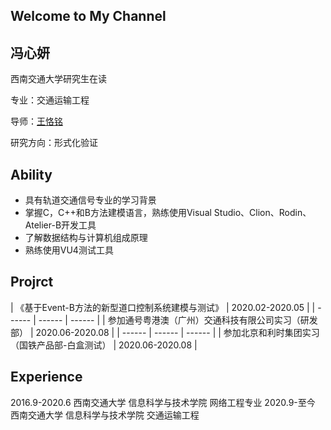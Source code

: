 ## Welcome to My Channel
## 冯心妍

西南交通大学研究生在读

专业：交通运输工程

导师：[王恪铭](https://faculty.swjtu.edu.cn/KeMing_Wang/zh_CN/index.htm) 

研究方向：形式化验证


## Ability
* 具有轨道交通信号专业的学习背景
* 掌握C，C++和B方法建模语言，熟练使用Visual Studio、Clion、Rodin、Atelier-B开发工具
* 了解数据结构与计算机组成原理
* 熟练使用VU4测试工具

## Projrct

| 《基于Event-B方法的新型道口控制系统建模与测试》 | 2020.02-2020.05 |
| ------ | ------ | ------ |
| 参加通号粤港澳（广州）交通科技有限公司实习（研发部） | 2020.06-2020.08 |
| ------ | ------ | ------ |
| 参加北京和利时集团实习（国铁产品部-白盒测试） | 2020.06-2020.08 |


## Experience

2016.9-2020.6  西南交通大学 信息科学与技术学院 网络工程专业
2020.9-至今     西南交通大学 信息科学与技术学院 交通运输工程



```markdown

```


